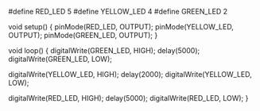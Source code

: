 #define RED_LED 5
#define YELLOW_LED 4
#define GREEN_LED 2

void setup() {
  pinMode(RED_LED, OUTPUT);
  pinMode(YELLOW_LED, OUTPUT);
  pinMode(GREEN_LED, OUTPUT);
}

void loop() {
  digitalWrite(GREEN_LED, HIGH);
  delay(5000);
  digitalWrite(GREEN_LED, LOW);

  digitalWrite(YELLOW_LED, HIGH);
  delay(2000);
  digitalWrite(YELLOW_LED, LOW);

  digitalWrite(RED_LED, HIGH);
  delay(5000);
  digitalWrite(RED_LED, LOW);
}
